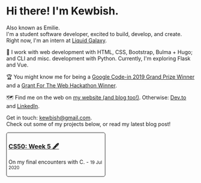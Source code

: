 # Hi there! I'm Kewbish.
Also known as Emilie.   
I'm a student software developer, excited to build, develop, and create. Right now, I'm an intern at [Liquid Galaxy](https://liquidgalaxy.eu).

💼 I work with web development with HTML, CSS, Bootstrap, Bulma + Hugo; and CLI and misc. development with Python. Currently, I'm exploring Flask and Vue.

🏆 You might know me for being a [Google Code-in 2019 Grand Prize Winner](https://codein.withgoogle.com/archive/2019/)
and a [Grant For The Web Hackathon Winner](https://dev.to/devteam/announcing-the-grant-for-the-web-x-dev-hackathon-winners-1nl4).

🗺️ Find me on the web on [my website (and blog too!)](https://kewbish.github.io/). Otherwise: [Dev.to](https://dev.to/kewbish) and [LinkedIn](https://www.linkedin.com/in/kewbish/).

Get in touch: [kewbish@gmail.com](mailto:kewbish@gmail.com).  
Check out some of my projects below, or read my latest blog post!

<!--bp-->
<div style="border: 1px solid; border-radius: 5px; padding: 0.5% 1%; width: 50%;">
<h3><a href="https://kewbish.github.io/blog/posts/200719/">CS50: Week 5 🖋️</a></h3>
<p>On my final encounters with C. - <small>19 Jul 2020</small></p>
</div>